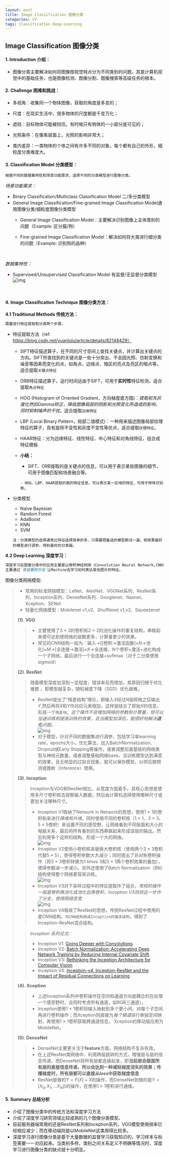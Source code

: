 ```yaml
---
layout: post          
title: Image Classification 图像分类               
categories: CV          
tags: Classification Deep-Learning
---
```

## Image Classification 图像分类

#### 1.  Introduction 介绍：
  - 图像分类主要解决如何将图像按视觉特点分为不同类别的问题。其是计算机视觉中的基础任务，也是图像检测、图像分割、图像搜索等高级任务的根本。
    
#### 2.  Challenge 困难和挑战：

  - 多视角：收集同一个物体图像，获取的角度是多变的；
    
  - 尺度：在现实生活中，很多物体的尺度都是千变万化；
    
  - 遮挡：目标物体可能被挡住。有时候只有物体的一小部分是可见的；
    
  - 光照条件：在像素层面上，光照的影响非常大；
    
  - 类内差异：一类物体的个体之间有许多不同的对象，每个都有自己的外形，细粒度分类难度大。

    
#### 3. Classification Model 分类模型：

  ```markdown
  根据不同的数据集特性和场景功能需求，选择不同的分类模型进行图像分类。
  ```

  *场景功能需求：*
     
  - Binary Classification/Multiclass Classification Model 二/多分类模型
  - General Image Classification/Fine-grained Image Classification Model通用图像分类/细粒度图像分类模型
    - General Image Classification Model：主要解决识别图像上主体类别的问题（Example: 区分猫/狗）
    
    - Fine-grained Image Classification Model：解决如何将大类进行细分类的问题（Example: 识别狗的品种） 
      
      ​    
    

  *数据集特性：*   
     
  -  Supervised/Unsupervised Classification Model 有监督/无监督分类模型
     ![img](https://github.com/ZJU-CVs/zju-cvs.github.io/raw/master/img/picture/classification.jpg)  

​    


#### 4.  Image Classification Technique 图像分类方法：  
  **4.1 Traditional Methods 传统方法：**      
  ```markdown
  需要进行特征提取和分类两个步骤。
  ```
  - 特征提取方法（ref: https://blog.csdn.net/yuanlulu/article/details/82148429）
    - SIFT特征描述算子，在不同的尺寸空间上查找关键点，并计算出关键点的方向。SIFT所查找到的关键点是一些十分突出、不会因光照、仿射变换和噪音等因素而变化的点，如角点、边缘点、暗区的亮点及亮区的暗点等，适合提取`关键点特征`
    - ORB特征描述算子，运行时间远由于SIFT，可用于**实时性**特征检测，适合提取`角点特征`
    - HOG (Histogram of Oriented Gradient，方向梯度直方图)：*提取前先灰度化然后Gamma矫正，降低图像局部的阴影和光照变化所造成的影响，同时抑制噪声的干扰*。适合提取`边缘特征`
    - LBP (Local Binary Pattern，局部二值模式)：一种用来描述图像局部纹理特征的算子，具有旋转不变性和灰度不变性等优点，适合提取`纹理特征`。
    - HAAR特征：分为边缘特征、线性特征、中心特征和对角线特征，组合成特征模板
    - **小结：** 
         - SIFT、ORB提取的是关键点的信息，可以用于表示某些图像的细节，可用于图像匹配和场景融合等。
    
          - HOG、LBP、HAAR提取的面的特征信息，可以表示某一区域的特征，可用于物体识别等。
    
  - 分类模型
    - Naive Bayesian 
    - Random Forest
    - AdaBoost
    - KNN
    - SVM

     `注：分类模型的选择通常比特征选择简单的多，只需要把备选的模型都试一遍，挑效果最好的模型进行调参，得到最优的分类器。`


  **4.2 Deep Learning 深度学习：**

  ```markdown
  深度学习在图像分类中的应用主要是以卷积神经网络（Convolution Neural Network,CNN）为代表，
  主要通过`有监督的方法`让Machine去学习如何表达某张图片的特征。
  ```

  图像分类网络模型:   
  > - 常用的标准网络模型：LeNet、AlexNet、VGGNet系列、ResNet系列、Inception系列、DenseNet系列、Googlenet、Nasnet、Xception、SENet  
  > - 轻量化网络模型：Mobilenet v1,v2、Shufflenet v1,v2、Squeezenet           
  >
  > **(1). VGG**           
  >> - 主要使用了3 $\times$ 3的卷积和2 $\times$ 2的池化操作的重复结构，串联起来便可达到使网络的层数更多，计算量更少的效果。
  >> - 常见的CNN结构一般为：输入$\to$[[卷积$\to$激活函数]$\times$$N$$\to$池化]$\times$$M$$\to$[全连接$\to$激活]$\times$$K$$\to$全连接，$N$个卷积+激活+池化构成一个子网络，最后进行一个全连接+softmax（对于二分类使用sigmoid）  
  > 
  > **(2). ResNet**
  >> 随着模型深度加深到一定程度，错误率反而增加，其原因归根于优化难题 ，即模型越复杂，随机梯度下降（SGD）优化越难。
  >> - ResNet提出了“残差结构”理论，即输入$X$经过$N$层网络之后输出$Y$,然后再将$X$和$Y$作对应元素相加，这样就结合了原始$X$的信息，形成一个`残差块`。*这个操作不会增加网络的参数和计算量，但可以加速训练和提高训练的效果，且当模型加深后，能很好地解决**退化**问题。*    
  >>![img](https://github.com/ZJU-CVs/zju-cvs.github.io/raw/master/img/picture/ResNet.png)       
  >> - 对于模型，针对不同的数据集进行调参，包括学习率learning rate，epochs大小，优化算法，加入BatchNormalization、Dropout或Early Stopping等操作，或者调整后面基层的网络类型与神经元数量，或者调整基础网络base。当训练模型达到满意的效果，且无明显的过拟合现象，就可以保存模型，以供后期预测或推断（Inference）使用。
  >
  > **(3). Inception**   
  >> Inception与VGG和ResNet相比，从宽度方面着手。其核心思想是使用多尺寸卷积核去观察输入数据，然后由计算机选择使用哪种尺寸或更加关注哪种尺寸。    
  >> - Inception V1吸纳了Network in Network的思想，使用1 $\times$ 1的卷积和来进行*降维和升维*，同时使用不同的卷积核（1 $\times$ 1、3 $\times$ 3、5 $\times$ 5卷积）来设置不同的感受野，让网络看到不同层面和大小的电脑关系，最后将所有看到的东西串联起来形成该层的输出。然后利用多个这样的结构，形成一个大的网络。       
  >> ![img](https://github.com/ZJU-CVs/zju-cvs.github.io/raw/master/img/picture/InceptionV1.png)   
  >> - Inception V2使用小卷积核来替换大卷积核（使用两个3 $\times$ 3卷积代替5 $\times$ 5），使得卷积参数大大减少；同时提出了非对称卷积操作（将3 $\times$ 3卷积转换为1 $times$ 3和3 $\times$ 1两个卷积效果的叠加），使得参数进一步减小。另外还使用了Batch Normalization（BN）结构使得整个网络更容易训练。     
  >> ![img](https://github.com/ZJU-CVs/zju-cvs.github.io/raw/master/img/picture/InceptionV2.png)   
  >> - Inception V3对下采样过程中的特征提取作了组合，*常规的操作一般是卷积再池化或池化后再卷积，Inception V3则将这一步作了分支，使得网络变宽*  
  >>![img](https://github.com/ZJU-CVs/zju-cvs.github.io/raw/master/img/picture/InceptionV3.png)         
  >> - Inception V4吸收了ResNet的思想，传统ResNet过程中使用的是CNN结构，`将CNN结构换成Inception的基本结构`，得到了Inception-ResNet混合结构。 
  > 
  >> *Inception 系列论文:*  
  >> - Inception V1: [Going Deeper with Convolutions](https://arxiv.org/pdf/1409.4842.pdf)           
  >> - Inception V2: [Batch Normalization: Accelerating Deep Network Training by Reducing Internal Covariate Shift](http://de.arxiv.org/pdf/1502.03167)          
  >> - Inception V3: [Rethinking the Inception Architecture for Computer Vision](https://arxiv.org/pdf/1512.00567.pdf)
  >> - Inception V4: [Inception-v4, Inception-ResNet and the Impact of Residual Connections on Learning](https://arxiv.org/pdf/1602.07261.pdf)
> 
> **(4). Xception** 
>> - 上述Inception系列中卷积操作在空间和通道方向是耦合的在处理一个感受野时，会同时考虑所有通道，如RGB三通道）。   
>> - Inception使用1 $\times$ 1卷积将输入映射到多个更小间，对每个子空间再进行卷积操作；而Xception则直接为*每个输道*进行单独空间映射，再使用1 $\times$ 1卷积获取跨通道信息。 
>> Xception的移动版应用为MobileNet。       
> 
> **(5). DenseNet**
>> - DenseNet主要更关注于**feature**方面，网络结构不复杂有效。  
>> - 在上述ResNet类网络中，利用跨层跳转的方式，增强层与层的信息传递，而DenseNet将所有层都连接起来，即**当前层会接面所有层的直接信息传递，所以会达到一种减轻梯度消失的效果；传播梯度时，所有层都可以直接从$loss$中获取梯度信息**
>> - ResNet是做的$Y=F(X)+X$的操作，而DenseNet则做的是$Y=[X_0,X_1,...X_N])$的操作，在使用1 $\times$ 1卷积进行通维。

#### 5.  Summary 总结分析 
- 介绍了图像分类中的传统方法和深度学习方法
- 介绍了深度学习研究领域比较成熟的几个图像分类模型。
- 目前服务器端常用的还是ResNet系列和Inception系列，VGG模型使用频率已经相应减少；而在移动端则是以MobileNet这类用得比较多。
- 深度学习进行图像分类是基于大量数据的监督学习获取知识的，学习样本与标签需要一一对应起来。当类别多样、类别之间关系定义不明确等情况时，深度学习进行图像分类的缺点就十分明显。
